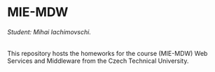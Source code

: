 MIE-MDW
=======

###### Student: Mihai Iachimovschi.

This repository hosts the homeworks for the course (MIE-MDW) Web Services and Middleware from the Czech Technical University.

